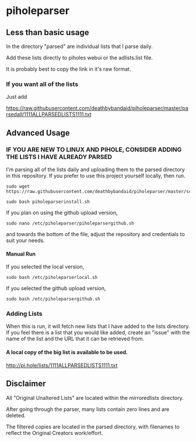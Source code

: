 # piholeparser

## Less than basic usage

In the directory "parsed" are individual lists that I parse daily.

Add these lists directly to piholes webui or the adlists.list file.

It is probably best to copy the link in it's raw format.


### If you want all of the lists

Just add
 
https://raw.githubusercontent.com/deathbybandaid/piholeparser/master/parsedall/1111ALLPARSEDLISTS1111.txt

## Advanced Usage

### IF YOU ARE NEW TO LINUX AND PIHOLE, CONSIDER ADDING THE LISTS I HAVE ALREADY PARSED

I'm parsing all of the lists daily and uploading them to the parsed directory in this repository. If you prefer to use this project yourself locally, then run.

    sudo wget https://raw.githubusercontent.com/deathbybandaid/piholeparser/master/scripts/piholeparserinstall.sh

    sudo bash piholeparserinstall.sh
    
If you plan on using the github upload version,

    sudo nano /etc/piholeparser/piholeparsergithub.sh
    
and towards the bottom of the file, adjust the repository and credentials to suit your needs.


#### Manual Run

If you selected the local version,

    sudo bash /etc/piholeparserlocal.sh

If you selected the github upload version,

    sudo bash /etc/piholeparsergithub.sh


### Adding Lists

When this is run, it will fetch new lists that I have added to the lists directory. If you feel there is a list that you would like added, create an "issue" with the name of the list and the URL that it can be retrieved from.

#### A local copy of the big list is available to be used.

http://pi.hole/lists/1111ALLPARSEDLISTS1111.txt


## Disclaimer

All "Original Unaltered Lists" are located within the mirroredlists directory.

After going through the parser, many lists contain zero lines and are deleted.

The filtered copies are located in the parsed directory, with filenames to reflect the Original Creators work/effort.
